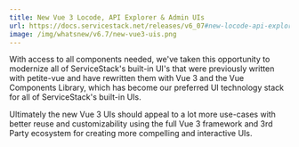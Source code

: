 ```yaml
---
title: New Vue 3 Locode, API Explorer & Admin UIs
url: https://docs.servicestack.net/releases/v6_07#new-locode-api-explorer-admin-uis-now-in-vue-3
image: /img/whatsnew/v6.7/new-vue3-uis.png
---
```


With access to all components needed, we've taken this opportunity to modernize all of ServiceStack's built-in UI's that were previously written with petite-vue and have rewritten them with Vue 3 and the Vue Components Library, which has become our preferred UI technology stack for all of ServiceStack's built-in UIs.

Ultimately the new Vue 3 UIs should appeal to a lot more use-cases with better reuse and customizability using the full Vue 3 framework and 3rd Party ecosystem for creating more compelling and interactive UIs.
